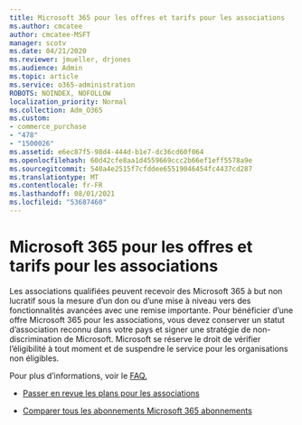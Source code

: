 ```yaml
---
title: Microsoft 365 pour les offres et tarifs pour les associations
ms.author: cmcatee
author: cmcatee-MSFT
manager: scotv
ms.date: 04/21/2020
ms.reviewer: jmueller, drjones
ms.audience: Admin
ms.topic: article
ms.service: o365-administration
ROBOTS: NOINDEX, NOFOLLOW
localization_priority: Normal
ms.collection: Adm_O365
ms.custom:
- commerce_purchase
- "478"
- "1500026"
ms.assetid: e6ec87f5-98d4-444d-b1e7-dc36cd60f064
ms.openlocfilehash: 60d42cfe8aa1d4559669ccc2b66ef1eff5578a9e
ms.sourcegitcommit: 540a4e2515f7cfddee65519046454fc4437cd287
ms.translationtype: MT
ms.contentlocale: fr-FR
ms.lasthandoff: 08/01/2021
ms.locfileid: "53687460"
---
```

# <a name="microsoft-365-for-nonprofit-plans-and-pricing"></a>Microsoft 365 pour les offres et tarifs pour les associations

Les associations qualifiées peuvent recevoir des Microsoft 365 à but non lucratif sous la mesure d’un don ou d’une mise à niveau vers des fonctionnalités avancées avec une remise importante. Pour bénéficier d’une offre Microsoft 365 pour [](https://go.microsoft.com/fwlink/p/?LinkID=330253) les associations, vous devez conserver un statut d’association reconnu dans votre pays et signer une stratégie de non-discrimination de Microsoft. Microsoft se réserve le droit de vérifier l’éligibilité à tout moment et de suspendre le service pour les organisations non éligibles.
  
Pour plus d’informations, voir le [FAQ.](https://products.office.com/nonprofit/office-365-nonprofit)
  
- [Passer en revue les plans pour les associations](https://products.office.com/nonprofit/office-365-nonprofit-plans-and-pricing?tab=1)

- [Comparer tous les abonnements Microsoft 365 abonnements](https://products.office.com/business/compare-more-office-365-for-business-plans)
